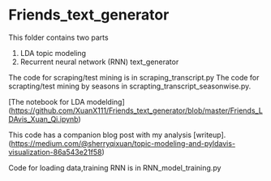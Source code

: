 # Friends_text_generator
This folder contains two parts
1. LDA topic modeling 
2. Recurrent neural network (RNN) text_generator

The code for scraping/test mining is in scraping_transcript.py
The code for scrapting/test mining by seasons in scrapting_transcript_seasonwise.py.

[The notebook for LDA modelding] 
(https://github.com/XuanX111/Friends_text_generator/blob/master/Friends_LDAvis_Xuan_Qi.ipynb)

This code has a companion blog post with my analysis [writeup].
(https://medium.com/@sherryqixuan/topic-modeling-and-pyldavis-visualization-86a543e21f58)

Code for loading data,training RNN is in RNN_model_training.py
